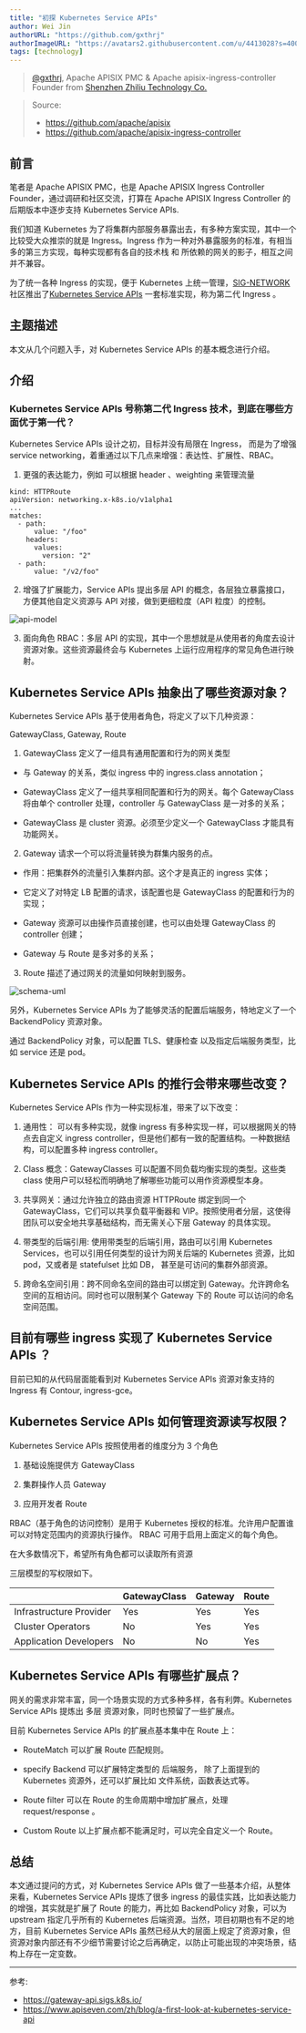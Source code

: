 ```yaml
---
title: "初探 Kubernetes Service APIs"
author: Wei Jin
authorURL: "https://github.com/gxthrj"
authorImageURL: "https://avatars2.githubusercontent.com/u/4413028?s=400&u=e140a6d2bf19c426da6498b8888edc96509be649&v=4"
tags: [technology]
---
```


> [@gxthrj](https://github.com/gxthrj), Apache APISIX PMC & Apache apisix-ingress-controller Founder from [Shenzhen Zhiliu Technology Co.](https://www.apiseven.com/)
>

<!--truncate-->

> Source:
>
> - https://github.com/apache/apisix
> - https://github.com/apache/apisix-ingress-controller

## 前言

笔者是 Apache APISIX PMC，也是 Apache APISIX Ingress Controller Founder，通过调研和社区交流，打算在 Apache APISIX Ingress Controller 的后期版本中逐步支持 Kubernetes Service APIs.

我们知道 Kubernetes 为了将集群内部服务暴露出去，有多种方案实现，其中一个比较受大众推崇的就是 Ingress。Ingress 作为一种对外暴露服务的标准，有相当多的第三方实现，每种实现都有各自的技术栈 和 所依赖的网关的影子，相互之间并不兼容。

为了统一各种 Ingress 的实现，便于 Kubernetes 上统一管理，[SIG-NETWORK](https://github.com/kubernetes/community/tree/master/sig-network) 社区推出了[Kubernetes Service APIs](https://gateway-api.sigs.k8s.io/) 一套标准实现，称为第二代 Ingress 。

## 主题描述

本文从几个问题入手，对 Kubernetes Service APIs 的基本概念进行介绍。

## 介绍

### Kubernetes Service APIs 号称第二代 Ingress 技术，到底在哪些方面优于第一代？

Kubernetes Service APIs 设计之初，目标并没有局限在 Ingress， 而是为了增强 service networking，着重通过以下几点来增强：表达性、扩展性、RBAC。

1. 更强的表达能力，例如 可以根据 header 、weighting 来管理流量

```text
kind: HTTPRoute
apiVersion: networking.x-k8s.io/v1alpha1
...
matches:
  - path:
      value: "/foo"
    headers:
      values:
        version: "2"
  - path:
      value: "/v2/foo"
```

2. 增强了扩展能力，Service APIs 提出多层 API 的概念，各层独立暴露接口，方便其他自定义资源与 API 对接，做到更细粒度（API 粒度）的控制。

![api-model](https://gateway-api.sigs.k8s.io/images/api-model.png)

3. 面向角色 RBAC：多层 API 的实现，其中一个思想就是从使用者的角度去设计资源对象。这些资源最终会与 Kubernetes 上运行应用程序的常见角色进行映射。

## Kubernetes Service APIs 抽象出了哪些资源对象？

Kubernetes Service APIs 基于使用者角色，将定义了以下几种资源：

GatewayClass, Gateway, Route

1. GatewayClass 定义了一组具有通用配置和行为的网关类型

- 与 Gateway 的关系，类似 ingress 中的 ingress.class annotation；

- GatewayClass 定义了一组共享相同配置和行为的网关。每个 GatewayClass 将由单个 controller 处理，controller 与 GatewayClass 是一对多的关系；

- GatewayClass 是 cluster 资源。必须至少定义一个 GatewayClass 才能具有功能网关。

2. Gateway 请求一个可以将流量转换为群集内服务的点。

- 作用：把集群外的流量引入集群内部。这个才是真正的 ingress 实体；

- 它定义了对特定 LB 配置的请求，该配置也是 GatewayClass 的配置和行为的实现；

- Gateway 资源可以由操作员直接创建，也可以由处理 GatewayClass 的 controller 创建；

- Gateway 与 Route 是多对多的关系；

3. Route 描述了通过网关的流量如何映射到服务。

![schema-uml](https://gateway-api.sigs.k8s.io/images/schema-uml.svg)

另外，Kubernetes Service APIs 为了能够灵活的配置后端服务，特地定义了一个 BackendPolicy 资源对象。

通过 BackendPolicy 对象，可以配置 TLS、健康检查 以及指定后端服务类型，比如 service 还是 pod。

## Kubernetes Service APIs 的推行会带来哪些改变？

Kubernetes Service APIs 作为一种实现标准，带来了以下改变：

1. 通用性： 可以有多种实现，就像 ingress 有多种实现一样，可以根据网关的特点去自定义 ingress controller，但是他们都有一致的配置结构。一种数据结构，可以配置多种 ingress controller。

2. Class 概念：GatewayClasses 可以配置不同负载均衡实现的类型。这些类 class 使用户可以轻松而明确地了解哪些功能可以用作资源模型本身。

3. 共享网关：通过允许独立的路由资源 HTTPRoute 绑定到同一个 GatewayClass，它们可以共享负载平衡器和 VIP。按照使用者分层，这使得团队可以安全地共享基础结构，而无需关心下层 Gateway 的具体实现。

4. 带类型的后端引用: 使用带类型的后端引用，路由可以引用 Kubernetes Services，也可以引用任何类型的设计为网关后端的 Kubernetes 资源，比如 pod，又或者是 statefulset 比如 DB， 甚至是可访问的集群外部资源。

5. 跨命名空间引用：跨不同命名空间的路由可以绑定到 Gateway。允许跨命名空间的互相访问。同时也可以限制某个 Gateway 下的 Route 可以访问的命名空间范围。

## 目前有哪些 ingress 实现了 Kubernetes Service APIs ？

目前已知的从代码层面能看到对 Kubernetes Service APIs 资源对象支持的 Ingress 有 Contour, ingress-gce。

## Kubernetes Service APIs 如何管理资源读写权限？

Kubernetes Service APIs 按照使用者的维度分为 3 个角色

1. 基础设施提供方 GatewayClass

2. 集群操作人员 Gateway

3. 应用开发者 Route

RBAC（基于角色的访问控制）是用于 Kubernetes 授权的标准。允许用户配置谁可以对特定范围内的资源执行操作。 RBAC 可用于启用上面定义的每个角色。

在大多数情况下，希望所有角色都可以读取所有资源

三层模型的写权限如下。

|                         | GatewayClass | Gateway | Route |
| ----------------------- | ------------ | ------- | ----- |
| Infrastructure Provider | Yes          | Yes     | Yes   |
| Cluster Operators       | No           | Yes     | Yes   |
| Application Developers  | No           | No      | Yes   |

## Kubernetes Service APIs 有哪些扩展点？

网关的需求非常丰富，同一个场景实现的方式多种多样，各有利弊。Kubernetes Service APIs 提炼出 多层 资源对象，同时也预留了一些扩展点。

目前 Kubernetes Service APIs 的扩展点基本集中在 Route 上：

- RouteMatch 可以扩展 Route 匹配规则。

- specify Backend 可以扩展特定类型的 后端服务， 除了上面提到的 Kubernetes 资源外，还可以扩展比如 文件系统，函数表达式等。

- Route filter 可以在 Route 的生命周期中增加扩展点，处理 request/response 。

- Custom Route 以上扩展点都不能满足时，可以完全自定义一个 Route。

## 总结

本文通过提问的方式，对 Kubernetes Service APIs 做了一些基本介绍，从整体来看，Kubernetes Service APIs 提炼了很多 ingress 的最佳实践，比如表达能力的增强，其实就是扩展了 Route 的能力，再比如 BackendPolicy 对象，可以为 upstream 指定几乎所有的 Kubernetes 后端资源。当然，项目初期也有不足的地方，目前 Kubernetes Service APIs 虽然已经从大的层面上规定了资源对象，但资源对象内部还有不少细节需要讨论之后再确定，以防止可能出现的冲突场景，结构上存在一定变数。

---

参考:

- https://gateway-api.sigs.k8s.io/
- https://www.apiseven.com/zh/blog/a-first-look-at-kubernetes-service-api

